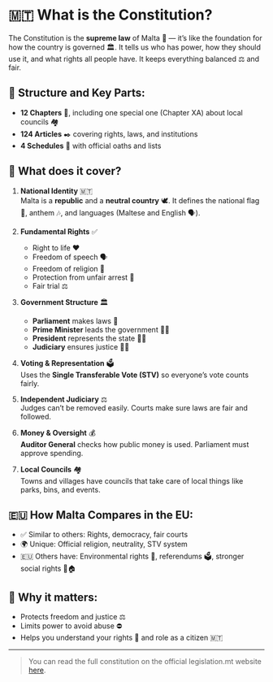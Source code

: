 # 🇲🇹 What is the Constitution?

The Constitution is the **supreme law** of Malta 📜 — it’s like the foundation for how the country is governed 🏛️. It tells us who has power, how they should use it, and what rights all people have. It keeps everything balanced ⚖️ and fair.

## 🧩 Structure and Key Parts:

- **12 Chapters** 📘, including one special one (Chapter XA) about local councils 🏘️
- **124 Articles** ✒️ covering rights, laws, and institutions
- **4 Schedules** 📄 with official oaths and lists

## 📖 What does it cover?

1. **National Identity** 🇲🇹  
   Malta is a **republic** and a **neutral country** 🕊️. It defines the national flag 🚩, anthem 🎶, and languages (Maltese and English 🗣️).

2. **Fundamental Rights** ✅

   - Right to life ❤️
   - Freedom of speech 🗣️
   - Freedom of religion 🙏
   - Protection from unfair arrest 🚫
   - Fair trial ⚖️

3. **Government Structure** 🏛️

   - **Parliament** makes laws 📜
   - **Prime Minister** leads the government 👨‍💼
   - **President** represents the state 👩‍⚖️
   - **Judiciary** ensures justice 🧑‍⚖️

4. **Voting & Representation** 🗳️  
   Uses the **Single Transferable Vote (STV)** so everyone’s vote counts fairly.

5. **Independent Judiciary** ⚖️  
   Judges can’t be removed easily. Courts make sure laws are fair and followed.

6. **Money & Oversight** 💰  
   **Auditor General** checks how public money is used. Parliament must approve spending.

7. **Local Councils** 🏘️  
   Towns and villages have councils that take care of local things like parks, bins, and events.

## 🇪🇺 How Malta Compares in the EU:

- ✅ Similar to others: Rights, democracy, fair courts
- 🌍 Unique: Official religion, neutrality, STV system
- 🇪🇺 Others have: Environmental rights 🌿, referendums 🗳️, stronger social rights 🏥🏠

## 💬 Why it matters:

- Protects freedom and justice ⚖️
- Limits power to avoid abuse ⛔
- Helps you understand your rights 🧠 and role as a citizen 🇲🇹

---

> You can read the full constitution on the official legislation.mt website [here](https://legislation.mt/eli/const/eng).
